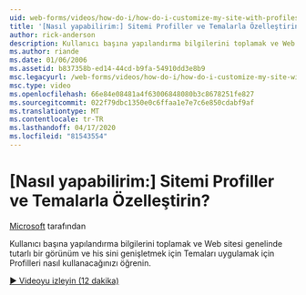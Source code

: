 ```yaml
---
uid: web-forms/videos/how-do-i/how-do-i-customize-my-site-with-profiles-and-themes
title: '[Nasıl yapabilirim:] Sitemi Profiller ve Temalarla Özelleştirin? | Microsoft Belgeleri'
author: rick-anderson
description: Kullanıcı başına yapılandırma bilgilerini toplamak ve Web sitesi genelinde tutarlı bir görünüm ve his sini genişletmek için Temaları uygulamak için Profilleri nasıl kullanacağınızı öğrenin.
ms.author: riande
ms.date: 01/06/2006
ms.assetid: b837358b-ed14-44cd-b9fa-54910dd3e8b9
msc.legacyurl: /web-forms/videos/how-do-i/how-do-i-customize-my-site-with-profiles-and-themes
msc.type: video
ms.openlocfilehash: 66e84e08481a4f63006848080b3c8678251fe827
ms.sourcegitcommit: 022f79dbc1350e0c6ffaa1e7e7c6e850cdabf9af
ms.translationtype: MT
ms.contentlocale: tr-TR
ms.lasthandoff: 04/17/2020
ms.locfileid: "81543554"
---
```

# <a name="how-do-i-customize-my-site-with-profiles-and-themes"></a>[Nasıl yapabilirim:] Sitemi Profiller ve Temalarla Özelleştirin?

[Microsoft](https://github.com/microsoft) tarafından

Kullanıcı başına yapılandırma bilgilerini toplamak ve Web sitesi genelinde tutarlı bir görünüm ve his sini genişletmek için Temaları uygulamak için Profilleri nasıl kullanacağınızı öğrenin.

[&#9654; Videoyu izleyin (12 dakika)](https://channel9.msdn.com/Blogs/ASP-NET-Site-Videos/how-do-i-customize-my-site-with-profiles-and-themes)
